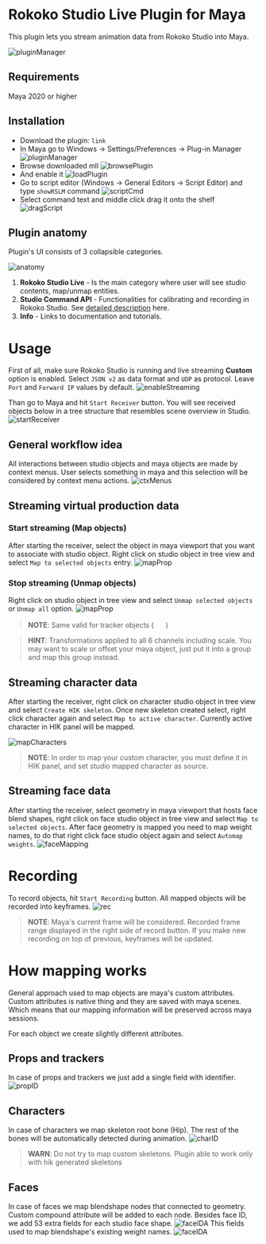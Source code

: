 # Rokoko Studio Live Plugin for Maya

This plugin lets you stream animation data from Rokoko Studio into Maya.

![pluginManager](images/pluginView.png)

## Requirements

Maya 2020 or higher

## Installation

* Download the plugin: `link`
* In Maya go to Windows -> Settings/Preferences -> Plug-in Manager
    ![pluginManager](images/openPluginManager.png)
* Browse downloaded mll
    ![browsePlugin](images/browsePlugin.png)
* And enable it
    ![loadPlugin](images/loadPlugin.png)
* Go to script editor (Windows -> General Editors -> Script Editor)
and type `showRSLM` command
    ![scriptCmd](images/scriptCmd.png)
* Select command text and middle click drag it onto the shelf
    ![dragScript](images/dragScript.png)

## Plugin anatomy

Plugin's UI consists of 3 collapsible categories.

![anatomy](images/anatomy.png)

1. **Rokoko Studio Live** - Is the main category where user will see studio contents, map/unmap entities.
2. **Studio Command API** - Functionalities for calibrating and recording in Rokoko Studio. See [detailed description](https://rokokoelectronics.github.io/studio-command-api-docs/) here.
3. **Info** - Links to documentation and tutorials.

# Usage

First of all, make sure Rokoko Studio is running and live streaming **Custom** option is enabled.
Select `JSON v2` as data format and `UDP` as protocol. Leave `Port` and `Forward IP` values by default.
![enableStreaming](images/customStreaming.png)

Than go to Maya and hit `Start Receiver` button.
You will see received objects below in a tree structure that resembles scene overview in Studio.
![startReceiver](images/startReceiver.png)

## General workflow idea
All interactions between studio objects and maya objects are made by context menus. User selects
something in maya and this selection will be considered by context menu actions.
![ctxMenus](images/ctxMenus.gif)

## Streaming virtual production data

### Start streaming (Map objects)

After starting the receiver, select the object in maya viewport that
you want to associate with studio object. Right click on studio object in tree view
and select `Map to selected objects` entry.
![mapProp](images/mapProp.gif)

### Stop streaming (Unmap objects)
Right click on studio object in tree view and
select `Unmap selected objects` or `Unmap all` option.
![mapProp](images/unmapProp.gif)

> **NOTE**: Same valid for tracker objects ( <img src="resources/icon-vp-32.png" height="16"> )

> **HINT**: Transformations applied to all 6 channels including scale. You may want to scale or offset your maya object, just put it into a group and map this group
instead.

## Streaming character data

After starting the receiver, right click on character studio object in tree view
and select `Create HIK skeleton`. Once new skeleton created select, right click character again
and select `Map to active character`. Currently active character in HIK panel will be mapped.

![mapCharacters](images/mapCharacters.gif)

> **NOTE**: In order to map your custom character, you must define it in HIK panel,
and set studio mapped character as source.

## Streaming face data

After starting the receiver, select geometry in maya viewport that hosts face blend shapes, right click on face studio object in tree view
and select `Map to selected objects`. After face geometry is mapped you need to map weight names, to do
that right click face studio object again and select `Automap weights`.
![faceMapping](images/faceMapping.gif)

# Recording
To record objects, hit `Start Recording` button. All mapped objects will be recorded into keyframes.
![rec](images/recording.gif)

> **NOTE**: Maya's current frame will be considered. Recorded frame range displayed in the right side of record button.
> If you make new recording on top of previous, keyframes will be updated.

# How mapping works

General approach used to map objects are maya's custom attributes. Custom attributes
is native thing and they are saved with maya scenes. Which means that our mapping information
will be preserved across maya sessions.

For each object we create slightly different attributes.

## Props and trackers

In case of props and trackers we just add a single field with identifier.
![propID](images/propID.png)

## Characters
In case of characters we map skeleton root bone (Hip). The rest of the bones will
be automatically detected during animation.
![charID](images/charID.png)
> **WARN**: Do not try to map custom skeletons. Plugin able to work only with hik generated skeletons

## Faces
In case of faces we map blendshape nodes that connected to geometry. Custom compound attribute
will be added to each node. Besides face ID, we add 53 extra fields for each studio face shape.
![faceIDA](images/faceIDA.png)
This fields used to map blendshape's existing weight names.
![faceIDA](images/faceIDB.png)
